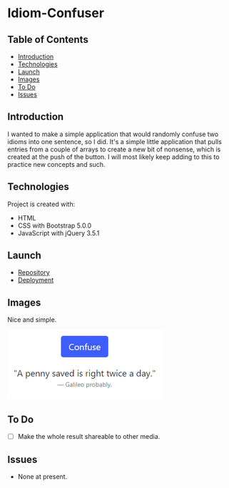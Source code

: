 # Idiom-Confuser

## Table of Contents

- [Introduction](#introduction)
- [Technologies](#technologies)
- [Launch](#launch)
- [Images](#images)
- [To Do](#to-do)
- [Issues](#issues)

## Introduction

I wanted to make a simple application that would randomly confuse two idioms into one sentence, so I did. It's a simple little application that pulls entries from a couple of arrays to create a new bit of nonsense, which is created at the push of the button. I will most likely keep adding to this to practice new concepts and such.

## Technologies

Project is created with:

- HTML
- CSS with Bootstrap 5.0.0
- JavaScript with jQuery 3.5.1

## Launch

- [Repository](https://github.com/Connerjm/Idiom-Confuser)
- [Deployment](https://connerjm.github.io/Idiom-Confuser/)

## Images

Nice and simple.

![An image of a produced idiom.](Assets/Images/idiom.png)

## To Do

- [ ] Make the whole result shareable to other media.

## Issues

- None at present.

